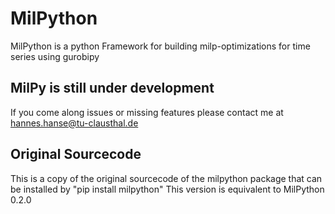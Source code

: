 # MilPython
MilPython is a python Framework for building milp-optimizations for time series using gurobipy

## MilPy is still under development
If you come along issues or missing features please contact me at hannes.hanse@tu-clausthal.de

## Original Sourcecode
This is a copy of the original sourcecode of the milpython package that can be installed by "pip install milpython"
This version is equivalent to MilPython 0.2.0 